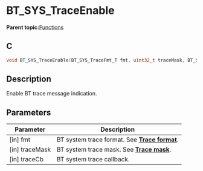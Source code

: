 # BT\_SYS\_TraceEnable

**Parent topic:**[Functions](GUID-BCD34C15-EAC6-45F0-97B7-E2EBA942CFEE.md)

## C

```c
void BT_SYS_TraceEnable(BT_SYS_TraceFmt_T fmt, uint32_t traceMask, BT_SYS_TraceEventCb_T traceCb);
```

## Description

Enable BT trace message indication.

## Parameters

|Parameter|Description|
|---------|-----------|
|\[in\] fmt|BT system trace format. See **[Trace format](GUID-ED109984-DEAA-480F-855C-8DB3B946557D.md)**.|
|\[in\] traceMask|BT system trace mask. See **[Trace mask](GUID-7D3B184F-37C8-494D-B415-C4FE08A36C1E.md)**.|
|\[in\] traceCb|BT system trace callback.|

